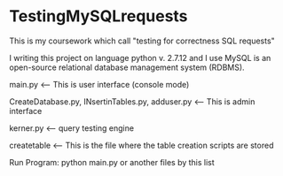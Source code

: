 # TestingMySQLrequests

This is my coursework which call "testing for correctness SQL requests"

I writing this project on language python v. 2.7.12 and 
I use MySQL is an open-source relational database management system (RDBMS).

main.py    <-- This is user interface (console mode)

CreateDatabase.py, INsertinTables.py, adduser.py <-- This is admin interface

kerner.py <-- query testing engine

createtable <-- This is the file where the table creation scripts are stored

Run Program: python main.py or another files by this list
